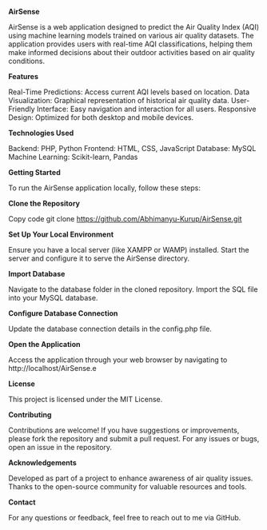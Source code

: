 **AirSense**

AirSense is a web application designed to predict the Air Quality Index (AQI) using machine learning models trained on various air quality datasets. The application provides users with real-time AQI classifications, helping them make informed decisions about their outdoor activities based on air quality conditions.

**Features**

Real-Time Predictions: Access current AQI levels based on location.
Data Visualization: Graphical representation of historical air quality data.
User-Friendly Interface: Easy navigation and interaction for all users.
Responsive Design: Optimized for both desktop and mobile devices.


**Technologies Used**

Backend: PHP, Python
Frontend: HTML, CSS, JavaScript
Database: MySQL
Machine Learning: Scikit-learn, Pandas


**Getting Started**

To run the AirSense application locally, follow these steps:

**Clone the Repository**

Copy code
git clone https://github.com/Abhimanyu-Kurup/AirSense.git  


**Set Up Your Local Environment**

Ensure you have a local server (like XAMPP or WAMP) installed.
Start the server and configure it to serve the AirSense directory.


**Import Database**

Navigate to the database folder in the cloned repository.
Import the SQL file into your MySQL database.


**Configure Database Connection**

Update the database connection details in the config.php file.


**Open the Application**

Access the application through your web browser by navigating to http://localhost/AirSense.e


**License**

This project is licensed under the MIT License.


**Contributing**

Contributions are welcome! If you have suggestions or improvements, please fork the repository and submit a pull request. For any issues or bugs, open an issue in the repository.


**Acknowledgements**

Developed as part of a project to enhance awareness of air quality issues.
Thanks to the open-source community for valuable resources and tools.


**Contact**

For any questions or feedback, feel free to reach out to me via GitHub.
